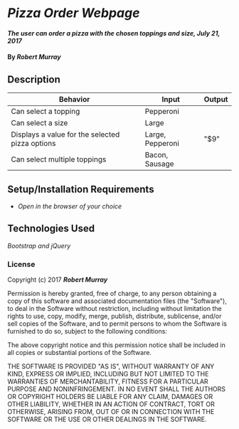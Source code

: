 # _Pizza Order Webpage_

#### _The user can order a  pizza with the chosen toppings and size, July 21, 2017_

#### By _**Robert Murray**_

## Description

| Behavior | Input | Output |
| --- | --- | --- |
| Can select a topping | Pepperoni | |
| Can select a size | Large | |
| Displays a value for the selected pizza options | Large, Pepperoni | "$9" |
| Can select multiple toppings | Bacon, Sausage | |

## Setup/Installation Requirements

* _Open in the browser of your choice_

## Technologies Used

_Bootstrap and jQuery_

### License

Copyright (c) 2017 **_Robert  Murray_**

Permission is hereby granted, free of charge, to any person obtaining a copy
of this software and associated documentation files (the "Software"), to deal
in the Software without restriction, including without limitation the rights
to use, copy, modify, merge, publish, distribute, sublicense, and/or sell
copies of the Software, and to permit persons to whom the Software is
furnished to do so, subject to the following conditions:

The above copyright notice and this permission notice shall be included in all
copies or substantial portions of the Software.

THE SOFTWARE IS PROVIDED "AS IS", WITHOUT WARRANTY OF ANY KIND, EXPRESS OR
IMPLIED, INCLUDING BUT NOT LIMITED TO THE WARRANTIES OF MERCHANTABILITY,
FITNESS FOR A PARTICULAR PURPOSE AND NONINFRINGEMENT. IN NO EVENT SHALL THE
AUTHORS OR COPYRIGHT HOLDERS BE LIABLE FOR ANY CLAIM, DAMAGES OR OTHER
LIABILITY, WHETHER IN AN ACTION OF CONTRACT, TORT OR OTHERWISE, ARISING FROM,
OUT OF OR IN CONNECTION WITH THE SOFTWARE OR THE USE OR OTHER DEALINGS IN THE
SOFTWARE.
